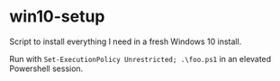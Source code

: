 # win10-setup
Script to install everything I need in a fresh Windows 10 install.

Run with `Set-ExecutionPolicy Unrestricted; .\foo.ps1` in an elevated Powershell session.

